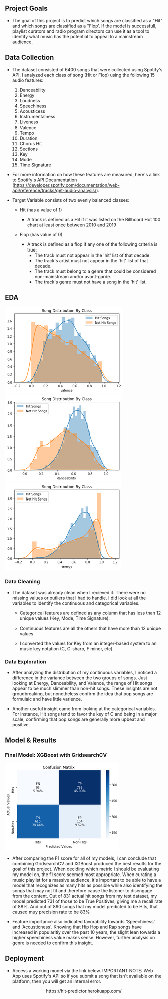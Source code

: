 
## Project Goals
   - The goal of this project is to predict which songs are 
    classified as a "Hit" and which songs are classified as a "Flop'. 
    If the model is successfull, playlist curators and radio program directors 
    can use it as a tool to identify what music has the potential to appeal to a mainstream audience. 


## Data Collection
   - The dataset consisted of 6400 songs that were collected using Spotify's API. 
    I analyzed each class of song (Hit or Flop) using the following 15 audio features:
        1. Danceability
        2. Energy
        3. Loudness
        4. Speechiness
        5. Acousticess
        6. Instrumentalness
        7. Liveness
        8. Valence
        9. Tempo
        10. Duration
        11. Chorus Hit
        12. Sections
        13. Key
        14. Mode
        15. Time Signature
   - For more information on how these features are measured, here's a link
   to Spotify's API Documentation (https://developer.spotify.com/documentation/web-api/reference/tracks/get-audio-analysis/).
    
   - Target Variable consists of two evenly balanced classes:
        - Hit (has a value of 1)
           - A track is defined as a Hit if it was listed on the Billboard Hot 100 chart at least once between 2010 and 2019
        
        - Flop (has value of 0)
           - A track is defined as a flop if any one of the following criteria is true:
                - The track must not appear in the 'hit' list of that decade.
                - The track's artist must not appear in the 'hit' list of that decade.
                - The track must belong to a genre that could be considered non-mainstream and/or 
                avant-garde.
                - The track's genre must not have a song in the 'hit' list.
                
## EDA
![](/images/valence.png) ![](/images/danceability.png) ![](/images/energy.png)
### Data Cleaning
   - The dataset was already clean when I recieved it. There were no missing values or outliers that I had to handle. 
    I did look at all the variables to identify the continuous and categorical variables.
       
      - Categorical features are defined as any column that has less than 12 unique values 
        (Key, Mode, Time Signature).
       
      - Continuous features are all the others that have more than 12 unique values
       
      - I converted the values for Key from an integer-based system to an music key notation 
        (C, C-sharp, F minor, etc).

### Data Exploration
   - After analyzing the distribution of my continuous variables, 
    I noticed a difference in the variance between the two groups of songs. 
    Just looking at Energy, Danceability, and Valence, 
    the range of Hit songs appear to be much slimmer than non-hit songs. 
    These insights are not groudbreaking, but nonetheless confirm the idea 
    that pop songs are formulaic and have little varience.
   
   - Another useful insight came from looking at the categorical variables. 
    For instance, Hit songs tend to favor the key of C and being in a major scale, 
    confirming that pop songs are generally more upbeat and positive.



## Model & Results
### Final Model: XGBoost with GridsearchCV

![](/images/confusionmatrix.png)

- After comparing the F1 score for all of my models, I can conclude that combining GridsearchCV and XGBoost produced the best results for the goal of this project. When deciding which metric I should be evaluating my model on, the f1 score seemed most appropriate. When curating a music playlist for a massive audience, it's important to be able to have a model that recognizes as many hits as possible while also identifying the songs that may not fit and therefore cause the listener to disengage from the content. Out of 831 actual hit songs from my test dataset, 
my model predicted 731 of those to be True Positives, 
giving me a recall rate of 88%. And out of 890 songs that my model predicted to be Hits, 
that caused muy precision rate to be 83%
    
- Feature importance also indicated favorability towards 'Speechiness' and 'Acousticness'. 
    Knowing that Hip Hop and Rap songs have increased in popularitiy over the past 10 years, 
    the slight lean towards a higher speechiness value makes sense. However, 
    further analysis on genre is needed to confirm this insight.
    

## Deployment

- Access a working model via the link below. IMPORTANT NOTE: Web App uses Spotify's API so if you submit a song that isn't available on the platform, then you will get an internal error.

<div align="center"> https://hit-predictor.herokuapp.com/ </div>
